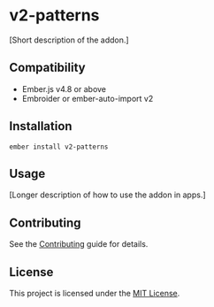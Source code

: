 # v2-patterns

[Short description of the addon.]

## Compatibility

- Ember.js v4.8 or above
- Embroider or ember-auto-import v2

## Installation

```
ember install v2-patterns
```

## Usage

[Longer description of how to use the addon in apps.]

## Contributing

See the [Contributing](CONTRIBUTING.md) guide for details.

## License

This project is licensed under the [MIT License](LICENSE.md).
